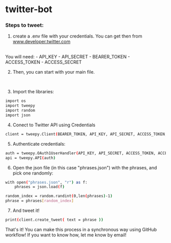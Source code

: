 # twitter-bot

### Steps to tweet:

1. create a .env file with your credentials. You can get then from 
<a href="www.developer.twitter.com">www.developer.twitter.com</a>
<br>
You will need:
  - API_KEY
  - API_SECRET
  - BEARER_TOKEN
  - ACCESS_TOKEN
  - ACCESS_SECRET

2. Then, you can start with your main file.
<br/>

3. Import the libraries:
  ``` bash
  import os
  import tweepy
  import random
  import json
  ````
4. Conect to Twitter API using Credentials
``` bash
client = tweepy.Client(BEARER_TOKEN, API_KEY, API_SECRET, ACCESS_TOKEN, ACCESS_SECRET)
```
5. Authenticate credentials:
``` bash
auth = tweepy.OAuth1UserHandler(API_KEY, API_SECRET, ACCESS_TOKEN, ACCESS_SECRET)
api = tweepy.API(auth)
```

6. Open the json file (in this case "phrases.json") with the phrases, and pick one randomly:
``` bash
with open("phrases.json", "r") as f:
    phrases = json.load(f)

random_index = random.randint(0,len(phrases)-1)
phrase = phrases[random_index]
```

7. And tweet it!
``` bash
print(client.create_tweet( text = phrase ))
```

That's it! You can make this process in a synchronous way using GitHub workflow!
If you want to know how, let me know by email! 
